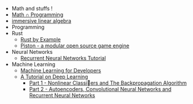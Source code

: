  * Math and stuffs !
  * [Math ∩ Programming](http://jeremykun.com/main-content/)
  * [immersive linear algebra](http://immersivemath.com/ila/index.htm)
 * Programming
  * Rust
    * [Rust by Example](http://rustbyexample.com)
    * [Piston - a modular open source game engine](http://www.piston.rs/)
  * Neural Networks
    * [Recurrent Neural Networks Tutorial](http://www.wildml.com/2015/09/recurrent-neural-networks-tutorial-part-1-introduction-to-rnns/)
  * Machine Learning
    * [Machine Learning for Developers](http://xyclade.github.io/MachineLearning/)
    * [A Tutorial on Deep Learning](http://www.trivedigaurav.com/blog/quoc-les-lectures-on-deep-learning/)
      * [Part 1 - Nonlinear Classiers and The Backpropagation Algorithm](http://www-cs.stanford.edu/~quocle/tutorial1.pdf)
      * [Part 2 - Autoencoders, Convolutional Neural Networks and Recurrent Neural Networks](http://www-cs.stanford.edu/~quocle/tutorial2.pdf)
